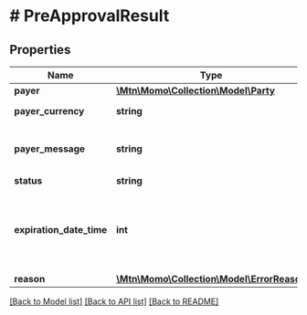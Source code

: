 # # PreApprovalResult

## Properties

Name | Type | Description | Notes
------------ | ------------- | ------------- | -------------
**payer** | [**\Mtn\Momo\Collection\Model\Party**](Party.md) |  | [optional]
**payer_currency** | **string** | ISO4217 Currency | [optional]
**payer_message** | **string** | The mesage that is shown to the approver. | [optional]
**status** | **string** |  | [optional]
**expiration_date_time** | **int** | The expiry date +time of the preapproval, in YYYY-MM-DDTHH:mm:SS format | [optional]
**reason** | [**\Mtn\Momo\Collection\Model\ErrorReason**](ErrorReason.md) |  | [optional]

[[Back to Model list]](../../README.md#models) [[Back to API list]](../../README.md#endpoints) [[Back to README]](../../README.md)
